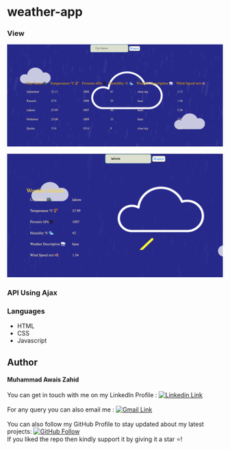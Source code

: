 # weather-app

### View 
 ![project Display](https://github.com/chowais181/weather-app/blob/master/pics/view1.png)
 
 ![project Display](https://github.com/chowais181/weather-app/blob/master/pics/view2.png)


### API Using Ajax


### Languages
- HTML
- CSS
- Javascript


## Author

#### Muhammad Awais Zahid
You can get in touch with me on my LinkedIn Profile : [![Linkedin Link](https://img.shields.io/badge/Connect-AwaisZahid-blue.svg?color=1DA1F2&logo=linkedin&longCache=true&style=for-the-badge
)](https://www.linkedin.com/in/awais-zahid-790124197)
<br><br>
For any query you can also email me : 
[![Gmail Link](https://img.shields.io/badge/Connect-zahidawais98@gmail.com-blue.svg?color=1DA1F2&logo=gmail&longCache=true&style=for-the-badge
)](mailto:zahidawais98@gmail.com)
<br><br>
You can also follow my GitHub Profile to stay updated about my latest projects: [![GitHub Follow](https://img.shields.io/badge/Connect-AwaisZahid-blue.svg?logo=Github&longCache=true&style=for-the-badg)](https://github.com/chowais181)<br>
If you liked the repo then kindly support it by giving it a star ⭐!



